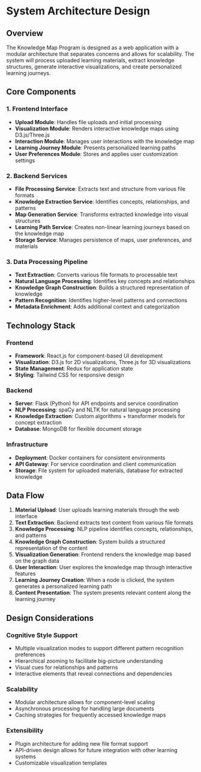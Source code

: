 # System Architecture Design

## Overview
The Knowledge Map Program is designed as a web application with a modular architecture that separates concerns and allows for scalability. The system will process uploaded learning materials, extract knowledge structures, generate interactive visualizations, and create personalized learning journeys.

## Core Components

### 1. Frontend Interface
- **Upload Module**: Handles file uploads and initial processing
- **Visualization Module**: Renders interactive knowledge maps using D3.js/Three.js
- **Interaction Module**: Manages user interactions with the knowledge map
- **Learning Journey Module**: Presents personalized learning paths
- **User Preferences Module**: Stores and applies user customization settings

### 2. Backend Services
- **File Processing Service**: Extracts text and structure from various file formats
- **Knowledge Extraction Service**: Identifies concepts, relationships, and patterns
- **Map Generation Service**: Transforms extracted knowledge into visual structures
- **Learning Path Service**: Creates non-linear learning journeys based on the knowledge map
- **Storage Service**: Manages persistence of maps, user preferences, and materials

### 3. Data Processing Pipeline
- **Text Extraction**: Converts various file formats to processable text
- **Natural Language Processing**: Identifies key concepts and relationships
- **Knowledge Graph Construction**: Builds a structured representation of knowledge
- **Pattern Recognition**: Identifies higher-level patterns and connections
- **Metadata Enrichment**: Adds additional context and categorization

## Technology Stack

### Frontend
- **Framework**: React.js for component-based UI development
- **Visualization**: D3.js for 2D visualizations, Three.js for 3D visualizations
- **State Management**: Redux for application state
- **Styling**: Tailwind CSS for responsive design

### Backend
- **Server**: Flask (Python) for API endpoints and service coordination
- **NLP Processing**: spaCy and NLTK for natural language processing
- **Knowledge Extraction**: Custom algorithms + transformer models for concept extraction
- **Database**: MongoDB for flexible document storage

### Infrastructure
- **Deployment**: Docker containers for consistent environments
- **API Gateway**: For service coordination and client communication
- **Storage**: File system for uploaded materials, database for extracted knowledge

## Data Flow

1. **Material Upload**: User uploads learning materials through the web interface
2. **Text Extraction**: Backend extracts text content from various file formats
3. **Knowledge Processing**: NLP pipeline identifies concepts, relationships, and patterns
4. **Knowledge Graph Construction**: System builds a structured representation of the content
5. **Visualization Generation**: Frontend renders the knowledge map based on the graph data
6. **User Interaction**: User explores the knowledge map through interactive features
7. **Learning Journey Creation**: When a node is clicked, the system generates a personalized learning path
8. **Content Presentation**: The system presents relevant content along the learning journey

## Design Considerations

### Cognitive Style Support
- Multiple visualization modes to support different pattern recognition preferences
- Hierarchical zooming to facilitate big-picture understanding
- Visual cues for relationships and patterns
- Interactive elements that reveal connections and dependencies

### Scalability
- Modular architecture allows for component-level scaling
- Asynchronous processing for handling large documents
- Caching strategies for frequently accessed knowledge maps

### Extensibility
- Plugin architecture for adding new file format support
- API-driven design allows for future integration with other learning systems
- Customizable visualization templates
